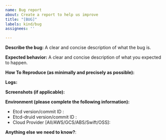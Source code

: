 ```yaml
---
name: Bug report
about: Create a report to help us improve
title: "[BUG]"
labels: kind/bug
assignees: ''

---
```


**Describe the bug:**
A clear and concise description of what the bug is.

**Expected behavior:**
A clear and concise description of what you expected to happen.

**How To Reproduce (as minimally and precisely as possible):**

**Logs:**

**Screenshots (if applicable):**


**Environment (please complete the following information):**
 - Etcd version/commit ID :
 - Etcd-druid version/commit ID :
 - Cloud Provider [All/AWS/GCS/ABS/Swift/OSS]:

**Anything else we need to know?**:
